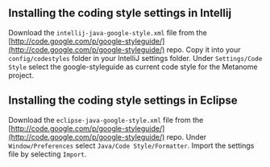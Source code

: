 ## Installing the coding style settings in Intellij

Download the `intellij-java-google-style.xml` file from the [http://code.google.com/p/google-styleguide/](http://code.google.com/p/google-styleguide/) repo.
Copy it into your `config/codestyles` folder in your IntelliJ settings folder. Under `Settings/Code Style` select the google-styleguide as current code style for the Metanome project.

## Installing the coding style settings in Eclipse

Download the `eclipse-java-google-style.xml` file from the [http://code.google.com/p/google-styleguide/](http://code.google.com/p/google-styleguide/) repo.
Under `Window/Preferences` select `Java/Code Style/Formatter`. Import the settings file by selecting `Import`.